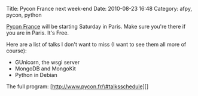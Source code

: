 Title: Pycon France next week-end
Date: 2010-08-23 16:48
Category: afpy, pycon, python

[Pycon France][] will be starting Saturday in Paris. Make sure you're
there if you are in Paris. It's Free.   
  
Here are a list of talks I don't want to miss (I want to see them all
more of course):   
-   GUnicorn, the wsgi server
-   MongoDB and MongoKit
-   Python in Debian

  
The full program: [http://www.pycon.fr/\#talksschedule][]

  [Pycon France]: http://www.pycon.fr/conference/edition2010
  [http://www.pycon.fr/\#talksschedule]: http://www.pycon.fr/#talksschedule
